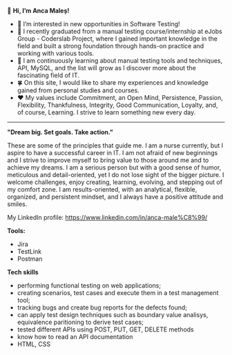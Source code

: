 👋 **Hi, I’m Anca Maleș!**
- 👀 I’m interested in new opportunities in Software Testing!
- 🌱 I recently graduated from a manual testing course/internship at eJobs Group - Coderslab Project, where I gained important knowledge in the field and built a strong foundation through hands-on practice and working with various tools.
- :brain: I am continuously learning about manual testing tools and techniques, API, MySQL, and the list will grow as I discover more about the fascinating field of IT.
- :four_leaf_clover: On this site, I would like to share my experiences and knowledge gained from personal studies and courses.
- :hearts: My values include Commitment, an Open Mind, Persistence, Passion, Flexibility, Thankfulness, Integrity, Good Communication, Loyalty, and, of course, Learning. I strive to learn something new every day.


---
**"Dream big. Set goals. Take action."**
 
These are some of the principles that guide me. I am a nurse currently, but I aspire to have a successful career in IT. I am not afraid of new beginnings and I strive to improve myself to bring value to those around me and to achieve my dreams. I am a serious person but with a good sense of humor, meticulous and detail-oriented, yet I do not lose sight of the bigger picture. I welcome challenges, enjoy creating, learning, evolving, and stepping out of my comfort zone. I am results-oriented, with an analytical, flexible, organized, and persistent mindset, and I always have a positive attitude and smiles.


My LinkedIn profile: https://www.linkedin.com/in/anca-male%C8%99/

**Tools:**
- Jira 
- TestLink
- Postman

**Tech skills**
- performing functional testing on web applications;
- creating scenarios, test cases and execute them in a test management tool;
- tracking bugs and create bug reports for the defects found;
- can apply test design techniques such as boundary value analisys, equivalence paritioning to derive test cases;
- tested different APIs using POST, PUT, GET, DELETE methods
- know how to read an API documentation
- HTML, CSS
